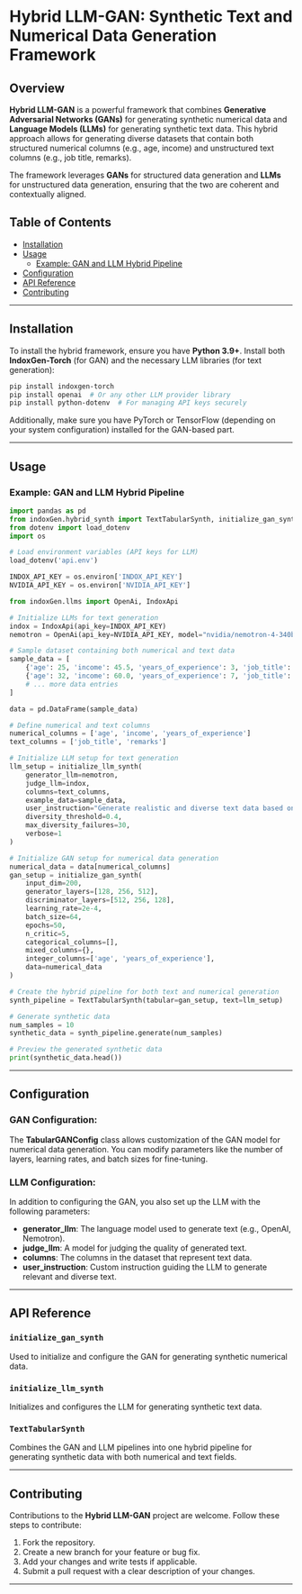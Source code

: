 # Hybrid LLM-GAN: Synthetic Text and Numerical Data Generation Framework

## Overview

**Hybrid LLM-GAN** is a powerful framework that combines **Generative Adversarial Networks (GANs)** for generating synthetic numerical data and **Language Models (LLMs)** for generating synthetic text data. This hybrid approach allows for generating diverse datasets that contain both structured numerical columns (e.g., age, income) and unstructured text columns (e.g., job title, remarks).

The framework leverages **GANs** for structured data generation and **LLMs** for unstructured data generation, ensuring that the two are coherent and contextually aligned.

## Table of Contents
- [Installation](#installation)
- [Usage](#usage)
  - [Example: GAN and LLM Hybrid Pipeline](#example_gan_and_llm_hybrid_pipeline)
- [Configuration](#configuration)
- [API Reference](#api_reference)
- [Contributing](#contributing)


---

## Installation

To install the hybrid framework, ensure you have **Python 3.9+**. Install both **IndoxGen-Torch** (for GAN) and the necessary LLM libraries (for text generation):

```bash
pip install indoxgen-torch
pip install openai  # Or any other LLM provider library
pip install python-dotenv  # For managing API keys securely
```

Additionally, make sure you have PyTorch or TensorFlow (depending on your system configuration) installed for the GAN-based part.

---

## Usage

### Example: GAN and LLM Hybrid Pipeline

```python
import pandas as pd
from indoxGen.hybrid_synth import TextTabularSynth, initialize_gan_synth, initialize_llm_synth
from dotenv import load_dotenv
import os

# Load environment variables (API keys for LLM)
load_dotenv('api.env')

INDOX_API_KEY = os.environ['INDOX_API_KEY']
NVIDIA_API_KEY = os.environ['NVIDIA_API_KEY']

from indoxGen.llms import OpenAi, IndoxApi

# Initialize LLMs for text generation
indox = IndoxApi(api_key=INDOX_API_KEY)
nemotron = OpenAi(api_key=NVIDIA_API_KEY, model="nvidia/nemotron-4-340b-instruct", base_url="https://integrate.api.nvidia.com/v1")

# Sample dataset containing both numerical and text data
sample_data = [
    {'age': 25, 'income': 45.5, 'years_of_experience': 3, 'job_title': 'Junior Developer', 'remarks': 'Looking to grow my career.'},
    {'age': 32, 'income': 60.0, 'years_of_experience': 7, 'job_title': 'Developer', 'remarks': 'Experienced professional.'},
    # ... more data entries
]

data = pd.DataFrame(sample_data)

# Define numerical and text columns
numerical_columns = ['age', 'income', 'years_of_experience']
text_columns = ['job_title', 'remarks']

# Initialize LLM setup for text generation
llm_setup = initialize_llm_synth(
    generator_llm=nemotron,
    judge_llm=indox,
    columns=text_columns,
    example_data=sample_data,
    user_instruction="Generate realistic and diverse text data based on the provided numerical context.",
    diversity_threshold=0.4,
    max_diversity_failures=30,
    verbose=1
)

# Initialize GAN setup for numerical data generation
numerical_data = data[numerical_columns]
gan_setup = initialize_gan_synth(
    input_dim=200,
    generator_layers=[128, 256, 512],
    discriminator_layers=[512, 256, 128],
    learning_rate=2e-4,
    batch_size=64,
    epochs=50,
    n_critic=5,
    categorical_columns=[],
    mixed_columns={},
    integer_columns=['age', 'years_of_experience'],
    data=numerical_data
)

# Create the hybrid pipeline for both text and numerical generation
synth_pipeline = TextTabularSynth(tabular=gan_setup, text=llm_setup)

# Generate synthetic data
num_samples = 10
synthetic_data = synth_pipeline.generate(num_samples)

# Preview the generated synthetic data
print(synthetic_data.head())
```

---

## Configuration

### GAN Configuration:
The **TabularGANConfig** class allows customization of the GAN model for numerical data generation. You can modify parameters like the number of layers, learning rates, and batch sizes for fine-tuning.

### LLM Configuration:
In addition to configuring the GAN, you also set up the LLM with the following parameters:
- **generator_llm**: The language model used to generate text (e.g., OpenAI, Nemotron).
- **judge_llm**: A model for judging the quality of generated text.
- **columns**: The columns in the dataset that represent text data.
- **user_instruction**: Custom instruction guiding the LLM to generate relevant and diverse text.

---

## API Reference

### `initialize_gan_synth`
Used to initialize and configure the GAN for generating synthetic numerical data.

### `initialize_llm_synth`
Initializes and configures the LLM for generating synthetic text data.

### `TextTabularSynth`
Combines the GAN and LLM pipelines into one hybrid pipeline for generating synthetic data with both numerical and text fields.

---

## Contributing

Contributions to the **Hybrid LLM-GAN** project are welcome. Follow these steps to contribute:
1. Fork the repository.
2. Create a new branch for your feature or bug fix.
3. Add your changes and write tests if applicable.
4. Submit a pull request with a clear description of your changes.

---

